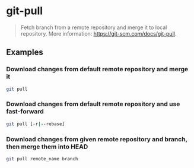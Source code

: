 # git-pull

> Fetch branch from a remote repository and merge it to local repository. More information: <https://git-scm.com/docs/git-pull>.

## Examples

### Download changes from default remote repository and merge it

```bash
git pull
```

### Download changes from default remote repository and use fast-forward

```bash
git pull [-r|--rebase]
```

### Download changes from given remote repository and branch, then merge them into HEAD

```bash
git pull remote_name branch
```
